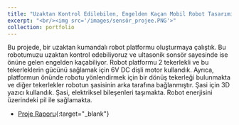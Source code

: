 ```yaml
---
title: "Uzaktan Kontrol Edilebilen, Engelden Kaçan Mobil Robot Tasarımı"
excerpt: "<br/><img src='/images/sensör_projee.PNG'>"
collection: portfolio
---
```


Bu projede, bir uzaktan kumandalı robot platformu oluşturmaya çalıştık. Bu robotumuzu uzaktan kontrol edebiliyoruz ve ultasonik sonsör sayesinde ise önüne gelen engelden kaçabiliyor. Robot platformu 2 tekerlekli ve bu tekerleklerin gücünü sağlamak için 6V DC dişli motor kullandık. Ayrıca, platformun önünde robotu yönlendirmek için bir dönüş tekerleği bulunmakta ve diğer tekerlekler robotun şasisinin arka tarafına bağlanmıştır. Şasi için 3D yazıcı kullandık. Şasi, elektriksel bileşenleri taşımakta. Robot enerjisini üzerindeki pil ile sağlamakta.

  * [Proje Raporu](/files/Lab_Project.pdf){:target="_blank"}

